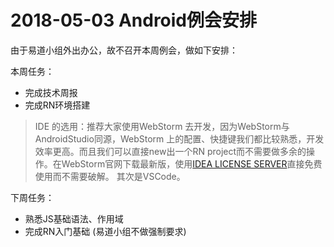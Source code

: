 # 2018-05-03 Android例会安排

由于易道小组外出办公，故不召开本周例会，做如下安排：

本周任务：

* 完成技术周报
* 完成RN环境搭建

> IDE 的选用：推荐大家使用WebStorm 去开发，因为WebStorm与AndroidStudio同源，WebStorm 上的配置、快捷键我们都比较熟悉，开发效率更高。而且我们可以直接new出一个RN project而不需要做多余的操作。在WebStorm官网下载最新版，使用[IDEA LICENSE SERVER](https://idea.dankal.cn/)直接免费使用而不需要破解。
> 其次是VSCode。

下周任务：

* 熟悉JS基础语法、作用域 
* 完成RN入门基础 (易道小组不做强制要求)






